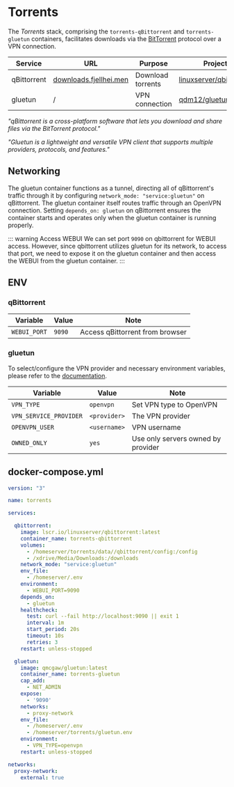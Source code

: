 # Torrents
The *Torrents* stack, comprising the `torrents-qBittorrent` and `torrents-gluetun` containers, facilitates downloads via the [BitTorrent](https://en.wikipedia.org/wiki/BitTorrent) protocol over a VPN connection.

| Service | URL | Purpose | Project |
|---------|-----|-------- |---------|
| qBittorrent | [downloads.fjellhei.men](https://downloads.fjellhei.men/) | Download torrents | [linuxserver/qbittorrent](https://docs.linuxserver.io/images/docker-qbittorrent/) |
| gluetun     | / | VPN connection | [qdm12/gluetun](https://github.com/qdm12/gluetun) |

*"qBittorrent is a cross-platform software that lets you download and share files via the BitTorrent protocol."*

*"Gluetun is a lightweight and versatile VPN client that supports multiple providers, protocols, and features."*

## Networking
The gluetun container functions as a tunnel, directing all of qBittorrent's traffic through it by configuring `network_mode: "service:gluetun"` on qBittorrent. The gluetun container itself routes traffic through an OpenVPN connection. Setting `depends_on: gluetun` on qBittorrent ensures the container starts and operates only when the gluetun container is running properly.

::: warning Access WEBUI
We can set port `9090` on qbittorrent for WEBUI access. However, since qbittorrent utilizes gluetun for its network, to access that port, we need to expose it on the gluetun container and then access the WEBUI from the gluetun container.
:::

## ENV
### qBittorrent
| Variable     | Value  | Note                            |
|--------------|--------|---------------------------------|
| `WEBUI_PORT` | `9090` | Access qBittorrent from browser |

### gluetun
To select/configure the VPN provider and necessary environment variables, please refer to the [documentation](https://github.com/qdm12/gluetun-wiki/tree/main/setup/providers).

| Variable               | Value        | Note                               |
|------------------------|--------------|------------------------------------|
| `VPN_TYPE`             | `openvpn`    | Set VPN type to OpenVPN            |
| `VPN_SERVICE_PROVIDER` | `<provider>` | The VPN provider                   |
| `OPENVPN_USER`         | `<username>` | VPN username                       |
| `OWNED_ONLY`           | `yes`        | Use only servers owned by provider |

## docker-compose.yml
```yml
version: "3"

name: torrents

services:

  qbittorrent:
    image: lscr.io/linuxserver/qbittorrent:latest
    container_name: torrents-qbittorrent
    volumes:
      - /homeserver/torrents/data//qbittorrent/config:/config
      - /xdrive/Media/Downloads:/downloads
    network_mode: "service:gluetun"
    env_file:
      - /homeserver/.env
    environment:
      - WEBUI_PORT=9090
    depends_on:
      - gluetun
    healthcheck:
      test: curl --fail http://localhost:9090 || exit 1
      interval: 1m
      start_period: 20s
      timeout: 10s
      retries: 3
    restart: unless-stopped

  gluetun:
    image: qmcgaw/gluetun:latest
    container_name: torrents-gluetun
    cap_add:
      - NET_ADMIN
    expose:
      - '9090'
    networks:
      - proxy-network
    env_file:
      - /homeserver/.env
      - /homeserver/torrents/gluetun.env
    environment:
      - VPN_TYPE=openvpn
    restart: unless-stopped

networks:
  proxy-network:
    external: true
```